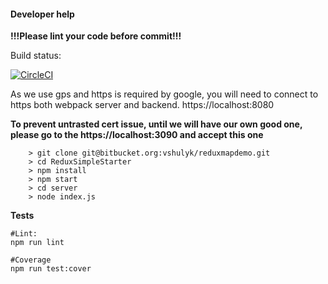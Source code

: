 #### Developer help #####
**!!!Please lint your code before commit!!!**

Build status:

[![CircleCI](https://circleci.com/bb/vshulyk/reduxmapdemo.svg?style=svg&circle-token=ac9ebf6506a224c957a925815b55db360f1fae0c)](https://circleci.com/bb/vshulyk/reduxmapdemo)

As we use gps and https is required by google, you will need to connect to https both webpack server and backend.
https://localhost:8080

**To prevent untrasted cert issue, until we will have our own good one, please go to the 
https://localhost:3090 and accept this one**

```
	> git clone git@bitbucket.org:vshulyk/reduxmapdemo.git
	> cd ReduxSimpleStarter
	> npm install
	> npm start
	> cd server
	> node index.js
```

**Tests**

```
#Lint: 
npm run lint

#Coverage
npm run test:cover
```